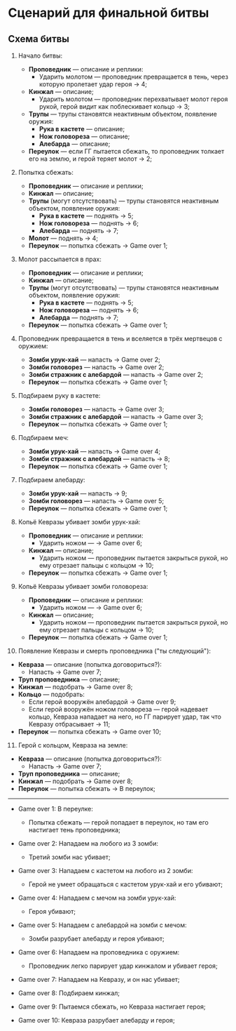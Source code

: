 # Сценарий для финальной битвы
## Схема битвы

1. Начало битвы:
   * **Проповедник** &mdash; описание и реплики:
      * Ударить молотом &mdash; проповедник превращается в тень, через которую пролетает удар героя -> 4;
   * **Кинжал** &mdash; описание;
      * Ударить молотом &mdash; проповедник перехватывает молот героя рукой, герой видит как поблескивает кольцо -> 3;
   * **Трупы** &mdash; трупы становятся неактивным объектом, появление оружия:
      * **Рука в кастете** &mdash; описание;
      * **Нож головореза** &mdash; описание;
      * **Алебарда** &mdash; описание;
   * **Переулок** &mdash; если ГГ пытается сбежать, то проповедник толкает его на землю, и герой теряет молот -> 2;

2. Попытка сбежать:
   * **Проповедник** &mdash; описание и реплики;
   * **Кинжал** &mdash; описание;
   * **Трупы** (могут отсутствовать) &mdash; трупы становятся неактивным объектом, появление оружия:
      * **Рука в кастете** &mdash; поднять -> 5;
      * **Нож головореза** &mdash; поднять -> 6;
      * **Алебарда** &mdash; поднять -> 7;
   * **Молот** &mdash; поднять -> 4;
   * **Переулок** &mdash; попытка сбежать -> Game over 1;

3. Молот рассыпается в прах:
   * **Проповедник** &mdash; описание и реплики;
   * **Кинжал** &mdash; описание;
   * **Трупы** (могут отсутствовать) &mdash; трупы становятся неактивным объектом, появление оружия:
      * **Рука в кастете** &mdash; поднять -> 5;
      * **Нож головореза** &mdash; поднять -> 6;
      * **Алебарда** &mdash; поднять -> 7;
   * **Переулок** &mdash; попытка сбежать -> Game over 1;

4. Проповедник превращается в тень и вселяется в трёх мертвецов с оружием:
   * **Зомби урук-хай** &mdash; напасть -> Game over 2;
   * **Зомби головорез** &mdash; напасть -> Game over 2;
   * **Зомби стражник с алебардой** &mdash; напасть -> Game over 2;
   * **Переулок** &mdash; попытка сбежать -> Game over 1;

5. Подбираем руку в кастете:
   * **Зомби головорез** &mdash; напасть -> Game over 3;
   * **Зомби стражник с алебардой** &mdash; напасть -> Game over 3;
   * **Переулок** &mdash; попытка сбежать -> Game over 1;

6. Подбираем меч:
   * **Зомби урук-хай** &mdash; напасть -> Game over 4;
   * **Зомби стражник с алебардой** &mdash; напасть -> 8;
   * **Переулок** &mdash; попытка сбежать -> Game over 1;

7. Подбираем алебарду:
   * **Зомби урук-хай** &mdash; напасть -> 9;
   * **Зомби головорез** &mdash; напасть -> Game over 5;
   * **Переулок** &mdash; попытка сбежать -> Game over 1;

8. Копьё Кевразы убивает зомби урук-хай:
   * **Проповедник** &mdash; описание и реплики:
      * Ударить ножом &mdash; -> Game over 6;
   * **Кинжал** &mdash; описание;
      * Ударить ножом &mdash; проповедник пытается закрыться рукой, но ему отрезает пальцы с кольцом -> 10;
   * **Переулок** &mdash; попытка сбежать -> Game over 1;

9. Копьё Кевразы убивает зомби головореза:
   * **Проповедник** &mdash; описание и реплики:
      * Ударить ножом &mdash; -> Game over 6;
   * **Кинжал** &mdash; описание;
      * Ударить ножом &mdash; проповедник пытается закрыться рукой, но ему отрезает пальцы с кольцом -> 10;
   * **Переулок** &mdash; попытка сбежать -> Game over 1;

10. Появление Кевразы и смерть проповедника ("ты следующий"):
   * **Кевраза** &mdash; описание (попытка договориться?):
      * Напасть -> Game over 7;
   * **Труп проповедника** &mdash; описание;
   * **Кинжал** &mdash; подобрать -> Game over 8;
   * **Кольцо** &mdash; подобрать:
      * Если герой вооружён алебардой -> Game over 9;
      * Если герой вооружён ножом головореза &mdash; герой надевает кольцо, Кевраза нападает на него, но ГГ парирует удар, так что Кевразу отбрасывает -> 11;
   * **Переулок** &mdash; попытка сбежать -> Game over 10;

11. Герой с кольцом, Кевраза на земле:
   * **Кевраза** &mdash; описание (попытка договориться?):
      * Напасть -> Game over 7;
   * **Труп проповедника** &mdash; описание;
   * **Кинжал** &mdash; подобрать -> Game over 8;
   * **Переулок** &mdash; попытка сбежать -> В переулок;

---

* Game over 1: В переулке:
   * Попытка сбежать &mdash; герой попадает в переулок, но там его настигает тень проповедника;

* Game over 2: Нападаем на любого из 3 зомби:
   * Третий зомби нас убивает;

* Game over 3: Нападаем с кастетом на любого из 2 зомби:
   * Герой не умеет обращаться с кастетом урук-хай и его убивают;

* Game over 4: Нападаем с мечом на зомби урук-хай:
   * Героя убивают;

* Game over 5: Нападаем с алебардой на зомби с мечом:
   * Зомби разрубает алебарду и героя убивают;

* Game over 6: Нападаем на проповедника с оружием:
   * Проповедник легко парирует удар кинжалом и убивает героя;

* Game over 7: Нападаем на Кевразу, и он нас убивает;

* Game over 8: Подбираем кинжал;

* Game over 9: Пытаемся сбежать, но Кевраза настигает героя;

* Game over 10: Кевраза разрубает алебарду и героя;
